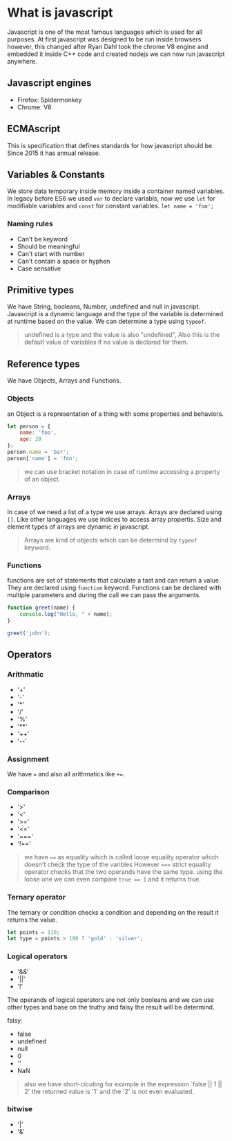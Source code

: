 # What is javascript

Javascript is one of the most famous languages which is used for all purposes. At first javascript was designed to be run inside browsers however, this changed after Ryan Dahl took the chrome V8 engine and embedded it inside C++ code and created nodejs we can now run javascript anywhere.

## Javascript engines

* Firefox: Spidermonkey
* Chrome: V8

## ECMAscript

This is specification that defines standards for how javascript should be. Since 2015 it has annual release.

## Variables & Constants

We store data temporary inside memory inside a container named variables. In legacy before ES6 we used `var` to declare variabls, now we use `let` for modifiable variables and `const` for constant variables.
`let name = 'foo';`

### Naming rules

* Can't be keyword
* Should be meaningful
* Can't start with number
* Can't contain a space or hyphen
* Case sensative

## Primitive types

We have String, booleans, Number, undefined and null in javascript.
Javascript is a dynamic language and the type of the variable is determined at runtime based on the value. We can determine a type using `typeof`.

> undefined is a type and the value is also "undefined", Also this is the default value of variables if no value is declared for them.

## Reference types

We have Objects, Arrays and Functions.

### Objects

an Object is a representation of a thing with some properties and behaviors.

```javascript
let person = {
    name: 'foo',
    age: 20
};
person.name = 'bar';
person['name'] = 'foo';
```

> we can use bracket notation in case of runtime accessing a property of an object.

### Arrays

In case of we need a list of a type we use arrays. Arrays are declared using `[]`. Like other languages we use indices to access array propertis.
Size and element types of arrays are dynamic in javascript.

> Arrays are kind of objects which can be determind by `typeof` keyword.

### Functions

functions are set of statements that calculate a tast and can return a value. They are declared using `function` keyword.
Functions can be declared with multiple parameters and during the call we can pass the arguments.

```javascript
function greet(name) {
    console.log("Hello, " + name);
}

greet('john');
```

## Operators

### Arithmatic

* '+'
* '-'
* '*'
* '/'
* '%'
* '**'
* '++'
* '--'

### Assignment

We have `=` and also all arithmatics like `+=`.

### Comparison

* '>'
* '<'
* '>='
* '<='
* '==='
* '!=='

> we have `==` as equality which is called loose equality operator which doesn't check the type of the varibles However `===` strict equality operator checks that the two operands have the same type. using the loose one we can even compare `true == 1` and it returns true.

### Ternary operator

The ternary or condition checks a condition and depending on the result it returns the value.

```javascript
let points = 110;
let type = points > 100 ? 'gold' : 'silver';
```

### Logical operators

* '&&'
* '||'
* '!'

The operands of logical operators are not only booleans and we can use other types and base on the truthy and falsy the result will be determind.

falsy:

* false
* undefined
* null
* 0
* ''
* NaN

> also we have short-cicuting for example in the expression `false || 1 || 2' the returned value is '1' and the '2' is not even evaluated.

### bitwise

* '|'
* '&'
